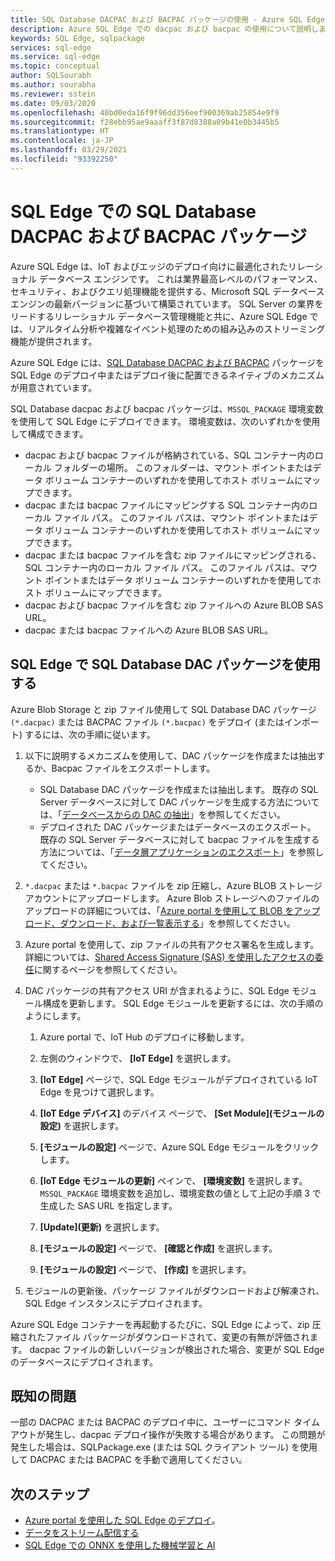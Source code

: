 ```yaml
---
title: SQL Database DACPAC および BACPAC パッケージの使用 - Azure SQL Edge
description: Azure SQL Edge での dacpac および bacpac の使用について説明します
keywords: SQL Edge, sqlpackage
services: sql-edge
ms.service: sql-edge
ms.topic: conceptual
author: SQLSourabh
ms.author: sourabha
ms.reviewer: sstein
ms.date: 09/03/2020
ms.openlocfilehash: 40bd0eda16f9f96dd356eef900369ab25854e9f9
ms.sourcegitcommit: f28ebb95ae9aaaff3f87d8388a09b41e0b3445b5
ms.translationtype: HT
ms.contentlocale: ja-JP
ms.lasthandoff: 03/29/2021
ms.locfileid: "93392250"
---
```

# <a name="sql-database-dacpac-and-bacpac-packages-in-sql-edge"></a>SQL Edge での SQL Database DACPAC および BACPAC パッケージ

Azure SQL Edge は、IoT およびエッジのデプロイ向けに最適化されたリレーショナル データベース エンジンです。 これは業界最高レベルのパフォーマンス、セキュリティ、およびクエリ処理機能を提供する、Microsoft SQL データベース エンジンの最新バージョンに基づいて構築されています。 SQL Server の業界をリードするリレーショナル データベース管理機能と共に、Azure SQL Edge では、リアルタイム分析や複雑なイベント処理のための組み込みのストリーミング機能が提供されます。

Azure SQL Edge には、[SQL Database DACPAC および BACPAC](/sql/relational-databases/data-tier-applications/data-tier-applications) パッケージを SQL Edge のデプロイ中またはデプロイ後に配置できるネイティブのメカニズムが用意されています。

SQL Database dacpac および bacpac パッケージは、`MSSQL_PACKAGE` 環境変数を使用して SQL Edge にデプロイできます。 環境変数は、次のいずれかを使用して構成できます。  
- dacpac および bacpac ファイルが格納されている、SQL コンテナー内のローカル フォルダーの場所。 このフォルダーは、マウント ポイントまたはデータ ボリューム コンテナーのいずれかを使用してホスト ボリュームにマップできます。 
- dacpac または bacpac ファイルにマッピングする SQL コンテナー内のローカル ファイル パス。 このファイル パスは、マウント ポイントまたはデータ ボリューム コンテナーのいずれかを使用してホスト ボリュームにマップできます。 
- dacpac または bacpac ファイルを含む zip ファイルにマッピングされる、SQL コンテナー内のローカル ファイル パス。 このファイル パスは、マウント ポイントまたはデータ ボリューム コンテナーのいずれかを使用してホスト ボリュームにマップできます。 
- dacpac および bacpac ファイルを含む zip ファイルへの Azure BLOB SAS URL。
- dacpac または bacpac ファイルへの Azure BLOB SAS URL。 

## <a name="use-a-sql-database-dac-package-with-sql-edge"></a>SQL Edge で SQL Database DAC パッケージを使用する

Azure Blob Storage と zip ファイル使用して SQL Database DAC パッケージ `(*.dacpac)` または BACPAC ファイル `(*.bacpac)` をデプロイ (またはインポート) するには、次の手順に従います。 

1. 以下に説明するメカニズムを使用して、DAC パッケージを作成または抽出するか、Bacpac ファイルをエクスポートします。 
    - SQL Database DAC パッケージを作成または抽出します。 既存の SQL Server データベースに対して DAC パッケージを生成する方法については、「[データベースからの DAC の抽出](/sql/relational-databases/data-tier-applications/extract-a-dac-from-a-database/)」を参照してください。
    - デプロイされた DAC パッケージまたはデータベースのエクスポート。 既存の SQL Server データベースに対して bacpac ファイルを生成する方法については、「[データ層アプリケーションのエクスポート](/sql/relational-databases/data-tier-applications/export-a-data-tier-application/)」を参照してください。

2. `*.dacpac` または `*.bacpac` ファイルを zip 圧縮し、Azure BLOB ストレージ アカウントにアップロードします。 Azure Blob ストレージへのファイルのアップロードの詳細については、「[Azure portal を使用して BLOB をアップロード、ダウンロード、および一覧表示する](../storage/blobs/storage-quickstart-blobs-portal.md)」を参照してください。

3. Azure portal を使用して、zip ファイルの共有アクセス署名を生成します。 詳細については、[Shared Access Signature (SAS) を使用したアクセスの委任](../storage/common/storage-sas-overview.md)に関するページを参照してください。

4. DAC パッケージの共有アクセス URI が含まれるように、SQL Edge モジュール構成を更新します。 SQL Edge モジュールを更新するには、次の手順のようにします。

    1. Azure portal で、IoT Hub のデプロイに移動します。

    2. 左側のウィンドウで、 **[IoT Edge]** を選択します。

    3. **[IoT Edge]** ページで、SQL Edge モジュールがデプロイされている IoT Edge を見つけて選択します。

    4. **[IoT Edge デバイス]** のデバイス ページで、 **[Set Module]\(モジュールの設定\)** を選択します。

    5. **[モジュールの設定]** ページで、Azure SQL Edge モジュールをクリックします。

    6. **[IoT Edge モジュールの更新]** ペインで、 **[環境変数]** を選択します。 `MSSQL_PACKAGE` 環境変数を追加し、環境変数の値として上記の手順 3 で生成した SAS URL を指定します。 

    7. **[Update]\(更新\)** を選択します。

    8. **[モジュールの設定]** ページで、 **[確認と作成]** を選択します。

    9. **[モジュールの設定]** ページで、 **[作成]** を選択します。

5. モジュールの更新後、パッケージ ファイルがダウンロードおよび解凍され、SQL Edge インスタンスにデプロイされます。

Azure SQL Edge コンテナーを再起動するたびに、SQL Edge によって、zip 圧縮されたファイル パッケージがダウンロードされて、変更の有無が評価されます。 dacpac ファイルの新しいバージョンが検出された場合、変更が SQL Edge のデータベースにデプロイされます。

## <a name="known-issue"></a>既知の問題

一部の DACPAC または BACPAC のデプロイ中に、ユーザーにコマンド タイムアウトが発生し、dacpac デプロイ操作が失敗する場合があります。 この問題が発生した場合は、SQLPackage.exe (または SQL クライアント ツール) を使用して DACPAC または BACPAC を手動で適用してください。 

## <a name="next-steps"></a>次のステップ

- [Azure portal を使用した SQL Edge のデプロイ](deploy-portal.md)。
- [データをストリーム配信する](stream-data.md)
- [SQL Edge での ONNX を使用した機械学習と AI](onnx-overview.md)